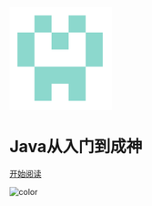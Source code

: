 <div class="cover-main"><img width="180px" src="icon/identicon.png">

<h1 id="toBeTopJavaer">
<a><span>Java从入门到成神</span></a></h1>






<a href="#/menu">开始阅读</a></p></div><div class="mask"></div></section>


![color](#ffffff)
